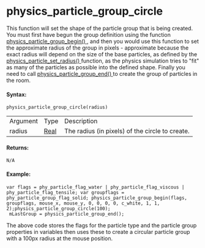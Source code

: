 # physics_particle_group_circle

This function will set the shape of the particle group that is being
created. You must first have begun the group definition using the
function [ physics_particle_group_begin()
](physics_particle_group_begin) , and then you would use this
function to set the approximate radius of the group in pixels -
approximate because the exact radius will depend on the size of the base
particles, as defined by the [ physics_particle_set_radius()
](physics_particle_set_radius) function, as the physics simulation
tries to "fit" as many of the particles as possible into the defined
shape. Finally you need to call [ physics_particle_group_end()
](physics_particle_group_end) to create the group of particles in
the room.

#### Syntax:

``` gml
physics_particle_group_circle(radius)
```

|          |                                                                         |                                                 |
|----------|-------------------------------------------------------------------------|-------------------------------------------------|
| Argument | Type                                                                    | Description                                     |
| radius   |  [Real](../../../../../GameMaker_Language/GML_Overview/Data_Types)  | The radius (in pixels) of the circle to create. |

#### Returns:

``` gml
N/A
```

#### Example:

``` gml
var flags = phy_particle_flag_water | phy_particle_flag_viscous | phy_particle_flag_tensile; var groupflags = phy_particle_group_flag_solid; physics_particle_group_begin(flags, groupflags, mouse_x, mouse_y, 0, 0, 0, 0, c_white, 1, 1, 2);physics_particle_group_circle(100);
 mLastGroup = physics_particle_group_end();
```

The above code stores the flags for the particle type and the particle
group properties in variables then uses these to create a circular
particle group with a 100px radius at the mouse position.

